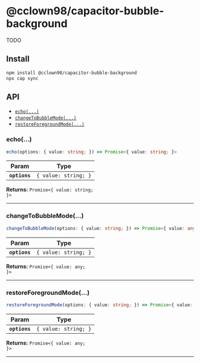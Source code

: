 # @cclown98/capacitor-bubble-background

TODO

## Install

```bash
npm install @cclown98/capacitor-bubble-background
npx cap sync
```

## API

<docgen-index>

* [`echo(...)`](#echo)
* [`changeToBubbleMode(...)`](#changetobubblemode)
* [`restoreForegroundMode(...)`](#restoreforegroundmode)

</docgen-index>

<docgen-api>
<!--Update the source file JSDoc comments and rerun docgen to update the docs below-->

### echo(...)

```typescript
echo(options: { value: string; }) => Promise<{ value: string; }>
```

| Param         | Type                            |
| ------------- | ------------------------------- |
| **`options`** | <code>{ value: string; }</code> |

**Returns:** <code>Promise&lt;{ value: string; }&gt;</code>

--------------------


### changeToBubbleMode(...)

```typescript
changeToBubbleMode(options: { value: string; }) => Promise<{ value: any; }>
```

| Param         | Type                            |
| ------------- | ------------------------------- |
| **`options`** | <code>{ value: string; }</code> |

**Returns:** <code>Promise&lt;{ value: any; }&gt;</code>

--------------------


### restoreForegroundMode(...)

```typescript
restoreForegroundMode(options: { value: string; }) => Promise<{ value: any; }>
```

| Param         | Type                            |
| ------------- | ------------------------------- |
| **`options`** | <code>{ value: string; }</code> |

**Returns:** <code>Promise&lt;{ value: any; }&gt;</code>

--------------------

</docgen-api>

